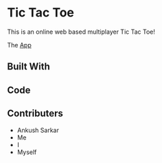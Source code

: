 # Tic Tac Toe

This is an online web based multiplayer Tic Tac Toe!

The [App](https://vue-flask-tic-tac-toe.web.app/)

## Built With


## Code


## Contributers

* Ankush Sarkar
* Me
* I
* Myself
